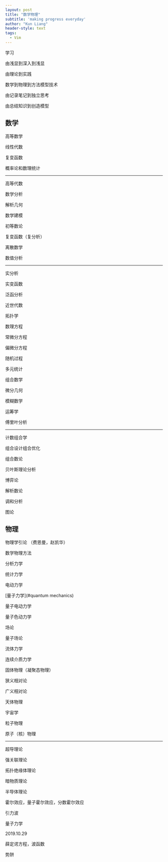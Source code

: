 ```yaml
---
layout: post
title: "数学物理"
subtitle: 'making progress everyday'
author: "Kun Liang"
header-style: text
tags:
  - Vim
---
```


学习

由浅显到深入到浅显

由理论到实践

数学到物理到方法模型技术

由记录笔记到独立思考

由总结知识到创造模型

## 数学

高等数学

线性代数

复变函数

概率论和数理统计

---

高等代数

数学分析

解析几何

数学建模

初等数论

复变函数（复分析）

离散数学

数值分析

---

实分析

实变函数

泛函分析

近世代数

拓扑学

数理方程

常微分方程

偏微分方程

随机过程

多元统计

组合数学

微分几何

模糊数学

运筹学

傅里叶分析

---

计数组合学

组合设计组合优化

组合数论

贝叶斯理论分析

博弈论

解析数论

调和分析

图论


## 物理

物理学引论 （费恩曼，赵凯华）

数学物理方法

分析力学

统计力学

电动力学

[量子力学](#quantum mechanics)



量子电动力学

量子色动力学

场论

量子场论

流体力学

连续介质力学

固体物理（凝聚态物理）

狭义相对论

广义相对论

天体物理

宇宙学

粒子物理

原子（核）物理

---

超导理论

强关联理论

拓扑绝缘体理论

暗物质理论

半导体理论

霍尔效应，量子霍尔效应，分数霍尔效应

引力波






<a name="quantum mechanics"> 量子力学</a>

2019.10.29

薛定谔方程，波函数

势阱





























